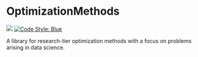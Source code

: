 # OptimizationMethods

[![](https://img.shields.io/badge/docs-dev-blue.svg)](https://numoptim.github.io/OptimizationMethods.jl/dev/)
[![Code Style: Blue](https://img.shields.io/badge/code%20style-blue-4495d1.svg)
    ](https://github.com/invenia/BlueStyle)

A library for research-tier optimization methods with a focus on problems arising 
in data science. 
